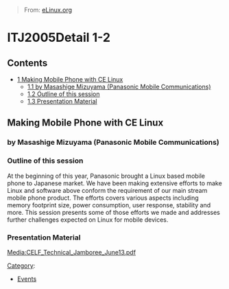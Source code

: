 > From: [eLinux.org](http://eLinux.org/ITJ2005Detail_1-2 "http://eLinux.org/ITJ2005Detail_1-2")


# ITJ2005Detail 1-2



## Contents

-   [1 Making Mobile Phone with CE
    Linux](#making-mobile-phone-with-ce-linux)
    -   [1.1 by Masashige Mizuyama (Panasonic Mobile
        Communications)](#by-masashige-mizuyama-panasonic-mobile-communications)
    -   [1.2 Outline of this session](#outline-of-this-session)
    -   [1.3 Presentation Material](#presentation-material)

## Making Mobile Phone with CE Linux

### by Masashige Mizuyama (Panasonic Mobile Communications)

### Outline of this session

At the beginning of this year, Panasonic brought a Linux based mobile
phone to Japanese market. We have been making extensive efforts to make
Linux and software above conform the requirement of our main stream
mobile phone product. The efforts covers various aspects including
memory footprint size, power consumption, user response, stability and
more. This session presents some of those efforts we made and addresses
further challenges expected on Linux for mobile devices.

### Presentation Material

[Media:CELF\_Technical\_Jamboree\_June13.pdf](http://eLinux.org/images/a/a5/CELF_Technical_Jamboree_June13.pdf "CELF Technical Jamboree June13.pdf")


[Category](http://eLinux.org/Special:Categories "Special:Categories"):

-   [Events](http://eLinux.org/Category:Events "Category:Events")

